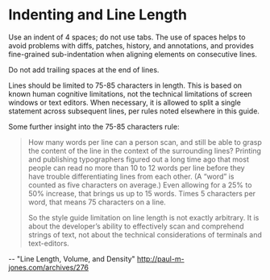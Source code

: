 Indenting and Line Length
=========================

Use an indent of 4 spaces; do not use tabs. The use of spaces helps to avoid
problems with diffs, patches, history, and annotations, and provides
fine-grained sub-indentation when aligning elements on consecutive lines.

Do not add trailing spaces at the end of lines.

Lines should be limited to 75-85 characters in length. This is based on known
human cognitive limitations, not the technical limitations of screen windows
or text editors. When necessary, it is allowed to split a single statement
across subsequent lines, per rules noted elsewhere in this guide.

Some further insight into the 75-85 characters rule:

> How many words per line can a person scan, and still be able to grasp the
> content of the line in the context of the surrounding lines? Printing and
> publishing typographers figured out a long time ago that most people can
> read no more than 10 to 12 words per line before they have trouble
> differentiating lines from each other. (A “word” is counted as five
> characters on average.) Even allowing for a 25% to 50% increase, that
> brings us up to 15 words. Times 5 characters per word, that means 75
> characters on a line.
> 
> So the style guide limitation on line length is not exactly arbitrary. It
> is about the developer’s ability to effectively scan and comprehend
> strings of text, not about the technical considerations of terminals and
> text-editors.

-- "Line Length, Volume, and Density"
   <http://paul-m-jones.com/archives/276>
